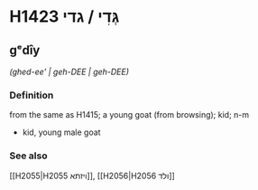 # H1423 גְּדִי / גדי

## gᵉdîy

_(ghed-ee' | ɡeh-DEE | ɡeh-DEE)_

### Definition

from the same as H1415; a young goat (from browsing); kid; n-m

- kid, young male goat

### See also

[[H2055|H2055 ויזתא]], [[H2056|H2056 ולד]]
